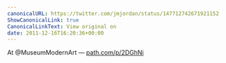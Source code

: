 ```yaml
---
canonicalURL: https://twitter.com/jmjordan/status/147712742671921152
ShowCanonicalLink: true
CanonicalLinkText: View original on
date: 2011-12-16T16:20:36+00:00
---
```

At @MuseumModernArt — [path.com/p/2DGhNi](http://path.com/p/2DGhNi)